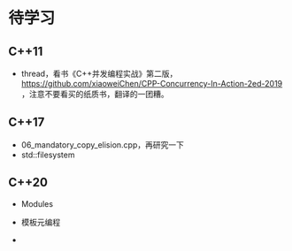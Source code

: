 # 待学习

## C++11
- thread，看书《C++并发编程实战》第二版， https://github.com/xiaoweiChen/CPP-Concurrency-In-Action-2ed-2019 ，注意不要看买的纸质书，翻译的一团糟。


## C++17
- 06_mandatory_copy_elision.cpp，再研究一下
- std::filesystem

## C++20 
- Modules


- 模板元编程
- 